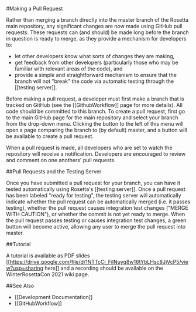 #Making a Pull Request

Rather than merging a branch directly into the master branch of the Rosetta main repository, any significant changes are now made using GitHub pull requests. 
These requests can (and should) be made long before the branch in question is ready to merge, as they provide a mechanism for developers to:
-	let other developers know what sorts of changes they are making, 
-	get feedback from other developers (particularly those who may be familiar with relevant areas of the code), and 
-	provide a simple and straightforward mechanism to ensure that the branch will not "break" the code via automatic testing through the [[testing server]].

Before making a pull request, a developer must first make a branch that is tracked on GitHub (see the [[GithubWorkflow]] page for more details).
All code should be committed to this branch.
To create a pull request, first go to the main GitHub page for the main repository and select your branch from the drop-down menu.
Clicking the button to the left of this menu will open a page comparing the branch to (by default) master, and a button will be available to create a pull request. 

When a pull request is made, all developers who are set to watch the repository will receive a notification. Developers are encouraged to review and comment on one anothers' pull requests.


##Pull Requests and the Testing Server

Once you have submitted a pull request for your branch, you can have it tested automatically using Rosetta's [[testing server]]. Once a pull request has been labeled "ready for testing", the testing server will automatically indicate whether the pull request can be automatically merged (i.e. it passes testing), whether the pull request causes integration test changes ("MERGE WITH CAUTION"), or whether the commit is not yet ready to merge.  When the pull request passes testing or causes integration test changes, a green button will become active, allowing any user to merge the pull request into master.  

##Tutorial

A tutorial is available as PDF slides [[https://drive.google.com/file/d/1NTTcCi_FilNuyq8w16tYbLHsc8JjVcP5/view?usp=sharing here]] and a recording should be available on the WinterRosettaCon 2021 wiki page. 


##See Also

* [[Development Documentation]]
* [[GitHubWorkflow]]
